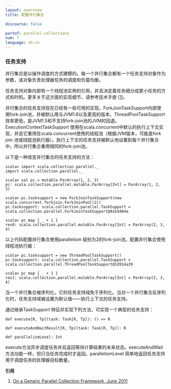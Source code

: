 ```yaml
---
layout: overview
title: 配置并行集合

discourse: false

partof: parallel-collections
num: 7
language: zh-cn
---
```



### 任务支持

并行集合是以操作调度的方式建模的。每一个并行集合都有一个任务支持对象作为参数，该对象负责处理器任务的调度和负载均衡。

任务支持对象内部有一个线程池实例的引用，并且决定着任务细分成更小任务的方式和时机。更多关于这方面的实现细节，请参考技术手册 [[1](http://infoscience.epfl.ch/record/165523/files/techrep.pdf)]。

并行集合的任务支持现在已经有一些可用的实现。ForkJoinTaskSupport内部使用fork-join池，并被默认用与JVM1.6以及更高的版本。ThreadPoolTaskSupport 效率更低，是JVM1.5和不支持fork-join池的JVM的回退。ExecutionContextTaskSupport 使用在scala.concurrent中默认的执行上下文实现，并且它重用在scala.concurrent使用的线程池（根据JVM版本，可能是fork join 池或线程池执行器）。执行上下文的任务支持被默认地设置到每个并行集合中，所以并行集合重用相同的fork-join池。

以下是一种改变并行集合的任务支持的方法：

    scala> import scala.collection.parallel._
    import scala.collection.parallel._
    
    scala> val pc = mutable.ParArray(1, 2, 3)
    pc: scala.collection.parallel.mutable.ParArray[Int] = ParArray(1, 2, 3)
    
    scala> pc.tasksupport = new ForkJoinTaskSupport(new scala.concurrent.forkjoin.ForkJoinPool(2))
    pc.tasksupport: scala.collection.parallel.TaskSupport = scala.collection.parallel.ForkJoinTaskSupport@4a5d484a
    
    scala> pc map { _ + 1 }
    res0: scala.collection.parallel.mutable.ParArray[Int] = ParArray(2, 3, 4)
    
以上代码配置并行集合使用parallelism 级别为2的fork-join池。配置并行集合使用线程池执行器：

    scala> pc.tasksupport = new ThreadPoolTaskSupport()
    pc.tasksupport: scala.collection.parallel.TaskSupport = scala.collection.parallel.ThreadPoolTaskSupport@1d914a39
    
    scala> pc map { _ + 1 }
    res1: scala.collection.parallel.mutable.ParArray[Int] = ParArray(2, 3, 4)

当一个并行集合被序列化，它的任务支持域免于序列化。当对一个并行集合反序列化时，任务支持域被设置为默认值——执行上下文的任务支持。

通过继承TaskSupport 特征并实现下列方法，可实现一个典型的任务支持：

    def execute[R, Tp](task: Task[R, Tp]): () => R
    
    def executeAndWaitResult[R, Tp](task: Task[R, Tp]): R
    
    def parallelismLevel: Int
    
execute方法异步调度任务并且返回等待计算结果的未来状态。executeAndWait 方法功能一样，但只当任务完成时才返回。parallelismLevel 简单地返回任务支持用于调度任务的处理器目标数量。

**引用**

1. [On a Generic Parallel Collection Framework, June 2011](http://infoscience.epfl.ch/record/165523/files/techrep.pdf)

